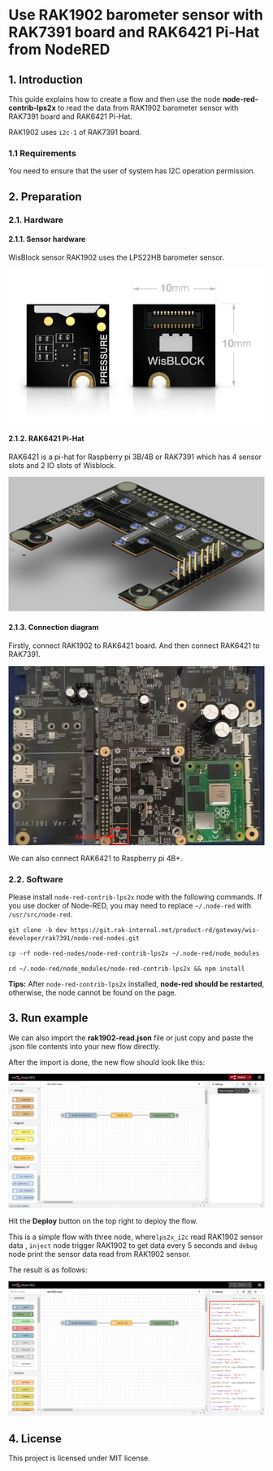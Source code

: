 # Use RAK1902 barometer sensor with RAK7391 board and RAK6421 Pi-Hat from NodeRED

## 1. Introduction

This guide explains how to create a flow and then use the node **node-red-contrib-lps2x** to read the data from RAK1902 barometer  sensor with RAK7391 board and RAK6421 Pi-Hat. 

RAK1902 uses `i2c-1` of RAK7391 board.  

### 1.1 Requirements

You need to ensure that the user of system has I2C operation permission.



## 2. Preparation

### 2.1. Hardware

#### 2.1.1. Sensor hardware

WisBlock sensor RAK1902 uses the LPS22HB barometer sensor.

![image-20220427103136460](assets/image-20220427103136460.png)

 

#### 2.1.2.  RAK6421 Pi-Hat

RAK6421 is a pi-hat  for Raspberry pi 3B/4B or RAK7391 which has 4 sensor slots and 2 IO slots of Wisblock. 

<img src="assets/image-20220329105213041.png" alt="image-20220329105213041" style="zoom:50%;" />



#### 2.1.3. Connection diagram

Firstly, connect RAK1902  to RAK6421 board. And then connect RAK6421 to RAK7391.

![image-20220427103400092](assets/image-20220427103400092.png)

We can also connect RAK6421 to Raspberry pi 4B+.

### 2.2. Software

Please install `node-red-contrib-lps2x` node with the following commands. If you use docker of Node-RED, you may need to replace `~/.node-red` with `/usr/src/node-red`.

```
git clone -b dev https://git.rak-internal.net/product-rd/gateway/wis-developer/rak7391/node-red-nodes.git
```

```
cp -rf node-red-nodes/node-red-contrib-lps2x ~/.node-red/node_modules
```

```
cd ~/.node-red/node_modules/node-red-contrib-lps2x && npm install
```

**Tips:**  After `node-red-contrib-lps2x`  installed,  **node-red should be restarted**, otherwise, the node cannot be found on the page.

## 3. Run example

We can also import the  **rak1902-read.json** file or just copy and paste the .json file contents into your new flow directly.

After the import is done, the new flow should look like this:

![image-20220427103853466](assets/image-20220427103853466.png)

Hit the **Deploy** button on the top right to deploy the flow.

This is a simple flow with three node, where`lps2x_i2c` read RAK1902 sensor data ,  `inject` node trigger RAK1902  to get data every 5 seconds and `debug` node print the sensor data read from RAK1902 sensor.

The result is as follows:

![image-20220427104053497](assets/image-20220427104053497.png)

## 4. License

This project is licensed under MIT license.
